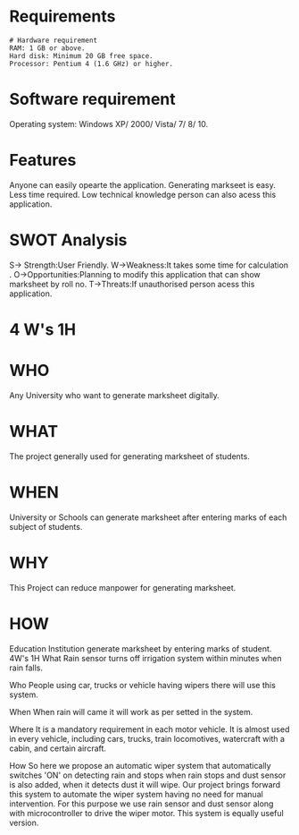    
   # Requirements
   
    # Hardware requirement
    RAM: 1 GB or above.
    Hard disk: Minimum 20 GB free space.
    Processor: Pentium 4 (1.6 GHz) or higher.


# Software requirement
Operating system: Windows XP/ 2000/ Vista/ 7/ 8/ 10.

# Features
Anyone can easily opearte the application.
Generating markseet is easy.
Less time required.
Low technical knowledge person can also acess this application.

# SWOT Analysis
S-> Strength:User Friendly.
W->Weakness:It takes some time for calculation .
O->Opportunities:Planning to modify this application that can show marksheet by roll no.
T->Threats:If unauthorised person acess this application.


# 4 W's 1H
# WHO
Any University who want to generate marksheet digitally.
# WHAT
The project generally used for generating marksheet of students.
# WHEN
University or Schools can generate marksheet after entering marks of each subject of students.
# WHY
This Project can reduce manpower for generating marksheet.
# HOW
Education Institution generate marksheet by entering marks of student.
4W's  1H
What
Rain sensor turns off irrigation system within minutes when rain falls. 


Who
People using car, trucks or vehicle having wipers there will use this system.

When
When rain will came it will work as per setted in the system.

Where
It is a mandatory requirement in each motor vehicle. It is almost used in every vehicle, including cars, trucks, train locomotives, watercraft with a cabin, and certain aircraft.



How
So here we propose an automatic wiper system that automatically switches 'ON' on detecting rain and stops when rain stops and dust sensor is also added, when it detects dust it will wipe. Our project brings forward this system to automate the wiper system having no need for manual intervention. For this purpose we use rain sensor and dust sensor along with microcontroller to drive the wiper motor. This system is equally useful version.

